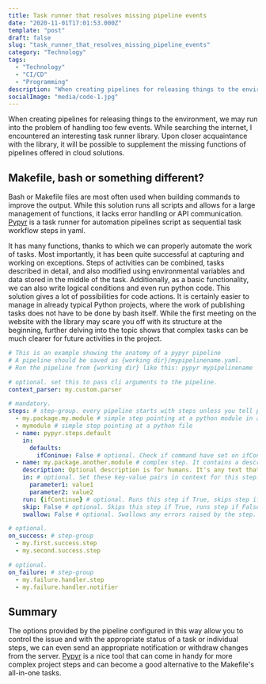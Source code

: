 ```yaml
---
title: Task runner that resolves missing pipeline events
date: "2020-11-01T17:01:53.000Z"
template: "post"
draft: false
slug: "task_runner_that_resolves_missing_pipeline_events"
category: "Technology"
tags:
  - "Technology"
  - "CI/CD"
  - "Programming"
description: "When creating pipelines for releasing things to the environment, we may run into the problem of handling too few events. By searching the internet, we can find a quite interesting task runner library that will help us in missing pipelines events"
socialImage: "media/code-1.jpg"
---
```

When creating pipelines for releasing things to the environment, we may run into the problem of handling too few events. While searching the internet, I encountered an interesting task runner library. Upon closer acquaintance with the library, it will be possible to supplement the missing functions of pipelines offered in cloud solutions.

## Makefile, bash or something different?
Bash or Makefile files are most often used when building commands to improve the output. While this solution runs all scripts and allows for a large management of functions, it lacks error handling or API communication. [Pypyr](https://pypyr.io/) is a task runner for automation pipelines script as sequential task workflow steps in yaml. 

It has many functions, thanks to which we can properly automate the work of tasks. Most importantly, it has been quite successful at capturing and working on exceptions. Steps of activities can be combined, tasks described in detail, and also modified using environmental variables and data stored in the middle of the task. Additionally, as a basic functionality, we can also write logical conditions and even run python code. This solution gives a lot of possibilities for code actions. It is certainly easier to manage in already typical Python projects, where the work of publishing tasks does not have to be done by bash itself. While the first meeting on the website with the library may scare you off with its structure at the beginning, further delving into the topic shows that complex tasks can be much clearer for future activities in the project.

```yaml
# This is an example showing the anatomy of a pypyr pipeline
# A pipeline should be saved as {working dir}/mypipelinename.yaml.
# Run the pipeline from {working dir} like this: pypyr mypipelinename

# optional. set this to pass cli arguments to the pipeline.
context_parser: my.custom.parser

# mandatory.
steps: # step-group. every pipeline starts with steps unless you tell pypyr differently.
  - my.package.my.module # simple step pointing at a python module in a package
  - mymodule # simple step pointing at a python file
  - name: pypyr.steps.default
    in:
      defaults:
        ifConinue: False # optional. Check if command have set on ifContinue variable, if not, set default.
  - name: my.package.another.module # complex step. It contains a description and in parameters.
    description: Optional description is for humans. It's any text that makes your life easier.
    in: # optional. Set these key-value pairs in context for this step.
      parameter1: value1
      parameter2: value2
    run: {ifContinue} # optional. Runs this step if True, skips step if False. Defaults True if not specified.
    skip: False # optional. Skips this step if True, runs step if False. Defaults False if not specified.
    swallow: False # optional. Swallows any errors raised by the step. Defaults False if not specified.

# optional.
on_success: # step-group
  - my.first.success.step
  - my.second.success.step

# optional.
on_failure: # step-group
  - my.failure.handler.step
  - my.failure.handler.notifier
  ```

  ## Summary
  The options provided by the pipeline configured in this way allow you to control the issue and with the appropriate status of a task or individual steps, we can even send an appropriate notification or withdraw changes from the server. [Pypyr](https://pypyr.io/) is a nice tool that can come in handy for more complex project steps and can become a good alternative to the Makefile's all-in-one tasks.